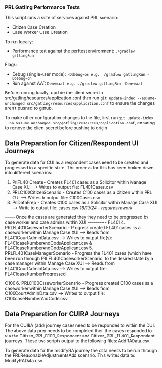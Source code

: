 ### PRL Gatling Performance Tests

This script runs a suite of services against PRL scenario:
- Citizen Case Creation 
- Case Worker Case Creation

To run locally:
- Performance test against the perftest environment: `./gradlew gatlingRun`

Flags:
- Debug (single-user mode): `-Ddebug=on e.g. ./gradlew gatlingRun -Ddebug=on`
- Run against AAT: `Denv=aat e.g. ./gradlew gatlingRun -Denv=aat`

Before running locally, update the client secret in src/gatling/resources/application.conf then run `git update-index --assume-unchanged src/gatling/resources/application.conf` to ensure the changes aren't pushed to github.

To make other configuration changes to the file, first run `git update-index --no-assume-unchanged src/gatling/resources/application.conf`, ensuring to remove the client secret before pushing to origin


Data Preparation for Citizen/Respondent UI Journeys
----------------------------------------------------
To generate data for CUI as a respondent cases need to be created and progressed to a specific state. The process for this has been broken down into different scenarios:
1. PrlFL401Create - Creates FL401 cases as a Solicitor within Manage Case XUI --> Writes to output file: FL401Cases.csv
2. PRLC100CitizenScenario - Creates C100 cases as a Citizen within PRL CUI --> Writes to output file: C100Cases.csv
3. PrlDataPrep - Creates C100 cases as a Solicitor within Manage Case XUI --> Write to output file: cases.csv *16/10/24 - requires rework*

----- Once the cases are generated they they need to be progressed by case worker and case admins within XUI ---------- 
FL401
4. PRLFL401CaseworkerScenario - Progress created FL401 cases as a caseworker within Manage Case XUI --> Reads from FL401CourtAdminData.csv --> Writes to output file(s): FL401caseNumberAndCodeApplicant.csv & FL401caseNumberAndCodeApplicant.csv 
5. PRLFL401CaseManagerScenario - Progress the FL401 cases (which have been run through PRLFL401CaseworkerScenario) to the desired state by a case manager within Manage Case XUI --> Reads from FL401CourtAdminData.csv --> Writes to output file: FL401caseNumberProgressed

C100
6. PRLC100CaseworkerScenario - Progress created C100 cases as a caseworker within Manage Case XUI --> Reads from C100CourtAdminData.csv --> Writes to output file: C100caseNumberAndCode.csv


Data Preparation for CUIRA Journeys
----------------------------------------------------
For the CUIRA (add) journey cases need to be responded to within the CUI. The above data prep needs to be completed then the cases responded to via the Citizen_PRL_C100_Respondent and Citizen_PRL_FL401_Respondent journeys. These two scripts output to the following files:
AddRAData.csv 

To generate data for the modifyRA journey the data needs to be run through the PRLReasonableAdjustmentsAdd scenario. This writes data to:
ModifyRAData.csv
